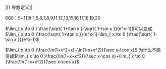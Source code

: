 [[1.导数定义]]

660：5~11页
	1,5,6,7,8,9,11,12,13,15,16,17,18,19,20




$\lim_{ x \to 0 } \frac{\sqrt{ 1+\tan x }-\sqrt{ 1-\sin x }}{e^x-1}$可以变成$\lim_{ x \to 0 }\frac{\sqrt{ 1+\tan x }}{e^x-1}-\lim_{ x \to 0 }\frac{\sqrt{ 1-\sin x }}{e^x-1}$


$\lim_{ x \to 0 }\frac{\ln(1+x^2+x)+\ln(1-x+x^2)}{\sec x-\cos x}$
为什么不能变成$\lim_{ x \to 0 }\frac{\ln(1+x+x^2)}{\sec x-\cos x}+\lim_{ x \to 0 }\frac{\ln(1-x+x^2)}{\sec x-\cos x}$
